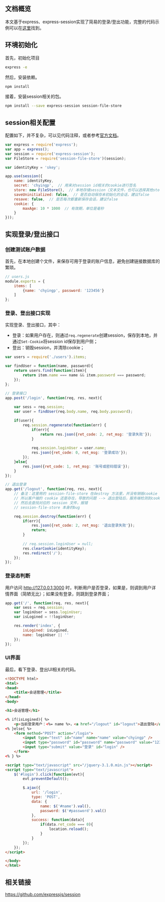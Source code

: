 ## 文档概览

本文基于express、express-session实现了简易的登录/登出功能，完整的代码示例可以在[这里](./examples/2016.12.06-session)找到。

## 环境初始化

首先，初始化项目

```bash
express -e
```

然后，安装依赖。

```bash
npm install
```

接着，安装session相关的包。

```bash
npm install --save express-session session-file-store
```

## session相关配置

配置如下，并不复杂，可以见代码注释，或者参考[官方文档](https://github.com/expressjs/session#options)。

```js
var express = require('express');
var app = express();
var session = require('express-session');
var FileStore = require('session-file-store')(session);

var identityKey = 'skey';

app.use(session({
    name: identityKey,
    secret: 'chyingp',  // 用来对session id相关的cookie进行签名
    store: new FileStore(),  // 本地存储session（文本文件，也可以选择其他store，比如redis的）
    saveUninitialized: false,  // 是否自动保存未初始化的会话，建议false
    resave: false,  // 是否每次都重新保存会话，建议false
    cookie: {
        maxAge: 10 * 1000  // 有效期，单位是毫秒
    }
}));
```

## 实现登录/登出接口

### 创建测试账户数据

首先，在本地创建个文件，来保存可用于登录的账户信息，避免创建链接数据库的繁琐。

```js
// users.js
module.exports = {
    items: [
        {name: 'chyingp', password: '123456'}
    ]
};
```

### 登录、登出接口实现

实现登录、登出接口，其中：

* 登录：如果用户存在，则通过`req.regenerate`创建session，保存到本地，并通过`Set-Cookie`将session id保存到用户侧；
* 登出：销毁session，并清除cookie；

```js
var users = require('./users').items;

var findUser = function(name, password){
    return users.find(function(item){
        return item.name === name && item.password === password;
    });
};

// 登录接口
app.post('/login', function(req, res, next){
    
    var sess = req.session;
    var user = findUser(req.body.name, req.body.password);

    if(user){
        req.session.regenerate(function(err) {
            if(err){
                return res.json({ret_code: 2, ret_msg: '登录失败'});                
            }
            
            req.session.loginUser = user.name;
            res.json({ret_code: 0, ret_msg: '登录成功'});                           
        });
    }else{
        res.json({ret_code: 1, ret_msg: '账号或密码错误'});
    }   
});

// 退出登录
app.get('/logout', function(req, res, next){
    // 备注：这里用的 session-file-store 在destroy 方法里，并没有销毁cookie
    // 所以客户端的 cookie 还是存在，导致的问题 --> 退出登陆后，服务端检测到cookie
    // 然后去查找对应的 session 文件，报错
    // session-file-store 本身的bug    

    req.session.destroy(function(err) {
        if(err){
            res.json({ret_code: 2, ret_msg: '退出登录失败'});
            return;
        }
        
        // req.session.loginUser = null;
        res.clearCookie(identityKey);
        res.redirect('/');
    });
});
```

### 登录态判断

用户访问 http://127.0.0.1:3000 时，判断用户是否登录，如果是，则调到用户详情界面（简陋无比）；如果没有登录，则跳到登录界面；

```js
app.get('/', function(req, res, next){
    var sess = req.session;
    var loginUser = sess.loginUser;
    var isLogined = !!loginUser;

    res.render('index', {
        isLogined: isLogined,
        name: loginUser || ''
    });
});

```

### UI界面

最后，看下登录、登出UI相关的代码。

```html
<!DOCTYPE html>
<html>
<head>
    <title>会话管理</title>
</head>
<body>

<h1>会话管理</h1>

<% if(isLogined){ %>
    <p>当前登录用户：<%= name %>，<a href="/logout" id="logout">退出登陆</a></p>
<% }else{ %>
    <form method="POST" action="/login">
        <input type="text" id="name" name="name" value="chyingp" />
        <input type="password" id="password" name="password" value="123456" />
        <input type="submit" value="登录" id="login" />
    </form>
<% } %> 

<script type="text/javascript" src="/jquery-3.1.0.min.js"></script>
<script type="text/javascript">
    $('#login').click(function(evt){
        evt.preventDefault();

        $.ajax({
            url: '/login',
            type: 'POST',
            data: {
                name: $('#name').val(),
                password: $('#password').val()
            },
            success: function(data){
                if(data.ret_code === 0){
                    location.reload();
                }   
            }
        });
    });
</script>

</body>
</html>
```

## 相关链接

https://github.com/expressjs/session